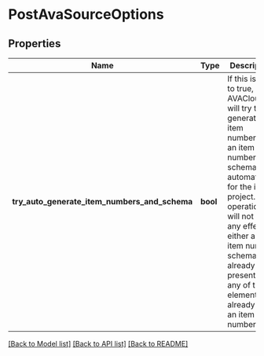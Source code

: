 # PostAvaSourceOptions

## Properties
Name | Type | Description | Notes
------------ | ------------- | ------------- | -------------
**try_auto_generate_item_numbers_and_schema** | **bool** | If this is set to true, AVACloud will try to generate item numbers and an item number schema automatically for the input project. The operation will not have any effect if either an item number schema is already present, or if any of the elements already has an item number. | 

[[Back to Model list]](../README.md#documentation-for-models) [[Back to API list]](../README.md#documentation-for-api-endpoints) [[Back to README]](../README.md)


